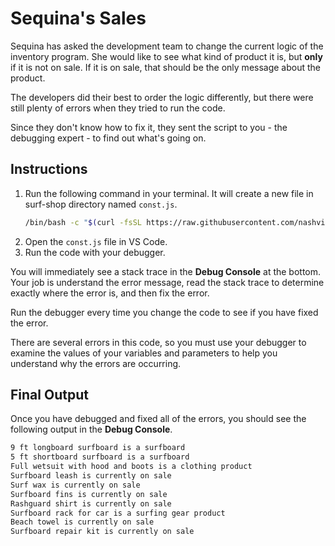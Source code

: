 # Sequina's Sales

Sequina has asked the development team to change the current logic of the inventory program. She would like to see what kind of product it is, but **only** if it is not on sale. If it is on sale, that should be the only message about the product.

The developers did their best to order the logic differently, but there were still plenty of errors when they tried to run the code.

Since they don't know how to fix it, they sent the script to you - the debugging expert - to find out what's going on.

## Instructions

1. Run the following command in your terminal. It will create a new file in surf-shop directory named `const.js`.
   ```sh
   /bin/bash -c "$(curl -fsSL https://raw.githubusercontent.com/nashville-software-school/client-side-mastery/cohort-64/book-1-queen-bee/chapters/scripts/const.sh)"
   ```
3. Open the `const.js` file in VS Code.
4. Run the code with your debugger.

You will immediately see a stack trace in the **Debug Console** at the bottom. Your job is understand the error message, read the stack trace to determine exactly where the error is, and then fix the error.

Run the debugger every time you change the code to see if you have fixed the error.

There are several errors in this code, so you must use your debugger to examine the values of your variables and parameters to help you understand why the errors are occurring.

## Final Output

Once you have debugged and fixed all of the errors, you should see the following output in the **Debug Console**.

```txt
9 ft longboard surfboard is a surfboard
5 ft shortboard surfboard is a surfboard
Full wetsuit with hood and boots is a clothing product
Surfboard leash is currently on sale
Surf wax is currently on sale
Surfboard fins is currently on sale
Rashguard shirt is currently on sale
Surfboard rack for car is a surfing gear product
Beach towel is currently on sale
Surfboard repair kit is currently on sale
```